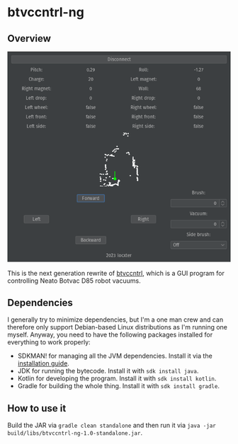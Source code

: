 # btvccntrl-ng

## Overview

![Overview image](overview.png)

This is the next generation rewrite of [btvccntrl](https://github.com/locxter/btvccntrl), which is a GUI program for controlling Neato Botvac D85 robot vacuums.

## Dependencies

I generally try to minimize dependencies, but I'm a one man crew and can therefore only support Debian-based Linux distributions as I'm running one myself. Anyway, you need to have the following packages installed for everything to work properly:

- SDKMAN! for managing all the JVM dependencies. Install it via the [installation guide](https://sdkman.io/install).
- JDK for running the bytecode. Install it with `sdk install java`.
- Kotlin for developing the program. Install it with `sdk install kotlin`.
- Gradle for building the whole thing. Install it with `sdk install gradle`.

## How to use it

Build the JAR via `gradle clean standalone` and then run it via `java -jar build/libs/btvccntrl-ng-1.0-standalone.jar`.
